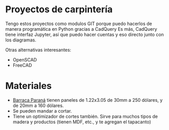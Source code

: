 # Proyectos de carpintería

Tengo estos proyectos como modulos GIT porque puedo hacerlos de manera programática en Python gracias a CadQuery
Es más, CadQuery tiene interfaz Jupyter, así que puedo hacer cuentas y eso directo junto con los diagramas.

Otras alternativas interesantes: 
* OpenSCAD
* FreeCAD
  
# Materiales
* [Barraca Paraná](https://www.barracaparana.com/maderas/materiales-de-carpinteria/paneles-finger-joint/) tienen paneles de 1.22x3.05 de 30mm a 250 dólares, y de 20mm a 160 dólares.
* Se pueden mandar a cortar.
* Tiene un optimizador de cortes también. Sirve para muchos tipos de madera y productos (tienen MDF, etc., y te agregan el tapacanto)
